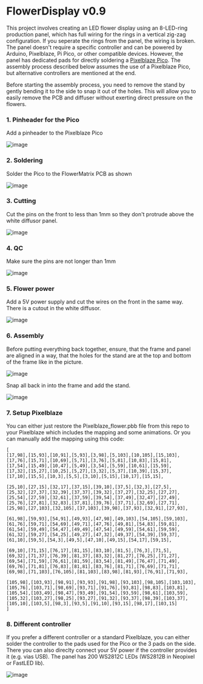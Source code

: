 # FlowerDisplay v0.9
This project involves creating an LED flower display using an 8-LED-ring production panel, which has full wiring for the rings in a vertical zig-zag configuration. If you seperate the rings from the panel, the wiring is broken. The panel doesn't require a specific controller and can be powered by Arduino, Pixelblaze, Pi Pico, or other compatible devices. However, the panel has dedicated pads for directly soldering a [Pixelblaze Pico](https://shop.electromage.com/products/pixelblaze-v3-pico-tiny-wifi-led-controller). The assembly process described below assumes the use of a Pixelblaze Pico, but alternative controllers are mentioned at the end.

Before starting the assembly process, you need to remove the stand by gently bending it to the side to snap it out of the holes. This will allow you to easily remove the PCB and diffuser without exerting direct pressure on the flowers.

### 1. Pinheader for the Pico
Add a pinheader to the Pixelblaze Pico
   
![image](https://github.com/makeTVee/FlowerDisplay/assets/18531000/ace7e3d2-4ccf-4708-9c0a-27f8771aba0b)

### 2. Soldering
Solder the Pico to the FlowerMatrix PCB as shown
   
![image](https://github.com/makeTVee/FlowerDisplay/assets/18531000/37f89998-03cf-426d-b277-f18d95af116c)

### 3. Cutting
Cut the pins on the front to less than 1mm so they don't protrude above the white diffusor panel.

![image](https://github.com/makeTVee/FlowerDisplay/assets/18531000/d0e721c5-0a67-4234-834c-0bd2bc9499f6)

### 4. QC
Make sure the pins are not longer than 1mm
 
![image](https://github.com/makeTVee/FlowerDisplay/assets/18531000/6cd11524-f881-4f95-8b32-33dd1d0beee6)

### 5. Flower power
Add a 5V power supply and cut the wires on the front in the same way. There is a cutout in the white diffusor.
   
![image](https://github.com/makeTVee/FlowerDisplay/assets/18531000/71438997-9fc9-4f59-b537-f96211bc0225)

### 6. Assembly
Before putting everything back together, ensure, that the frame and panel are aligned in a way, that the holes for the stand are at the top and bottom of the frame like in the picture. 

![image](https://github.com/makeTVee/FlowerDisplay/assets/18531000/f8447c18-56f7-44ec-82e8-5f3e62e8d3cd)

Snap all back in into the frame and add the stand. 
   
![image](https://github.com/makeTVee/FlowerDisplay/assets/18531000/b9d752ae-39e3-4f05-833a-50d8bd3a0f0f)

### 7. Setup Pixelblaze 
You can either just restore the Pixelblaze_flower.pbb file from this repo to your Pixelblaze which includes the mapping and some animations. Or you can manually add the mapping using this code:

```
[
[17,98],[15,93],[10,91],[5,93],[3,98],[5,103],[10,105],[15,103],
[17,76],[15,71],[10,69],[5,71],[3,76],[5,81],[10,83],[15,81],
[17,54],[15,49],[10,47],[5,49],[3,54],[5,59],[10,61],[15,59],
[17,32],[15,27],[10,25],[5,27],[3,32],[5,37],[10,39],[15,37],
[17,10],[15,5],[10,3],[5,5],[3,10],[5,15],[10,17],[15,15],

[25,10],[27,15],[32,17],[37,15],[39,10],[37,5],[32,3],[27,5],
[25,32],[27,37],[32,39],[37,37],[39,32],[37,27],[32,25],[27,27],
[25,54],[27,59],[32,61],[37,59],[39,54],[37,49],[32,47],[27,49],
[25,76],[27,81],[32,83],[37,81],[39,76],[37,71],[32,69],[27,71],
[25,98],[27,103],[32,105],[37,103],[39,98],[37,93],[32,91],[27,93],

[61,98],[59,93],[54,91],[49,93],[47,98],[49,103],[54,105],[59,103],
[61,76],[59,71],[54,69],[49,71],[47,76],[49,81],[54,83],[59,81],
[61,54],[59,49],[54,47],[49,49],[47,54],[49,59],[54,61],[59,59],
[61,32],[59,27],[54,25],[49,27],[47,32],[49,37],[54,39],[59,37],
[61,10],[59,5],[54,3],[49,5],[47,10],[49,15],[54,17],[59,15],

[69,10],[71,15],[76,17],[81,15],[83,10],[81,5],[76,3],[71,5],
[69,32],[71,37],[76,39],[81,37],[83,32],[81,27],[76,25],[71,27],
[69,54],[71,59],[76,61],[81,59],[83,54],[81,49],[76,47],[71,49],
[69,76],[71,81],[76,83],[81,81],[83,76],[81,71],[76,69],[71,71],
[69,98],[71,103],[76,105],[81,103],[83,98],[81,93],[76,91],[71,93],

[105,98],[103,93],[98,91],[93,93],[91,98],[93,103],[98,105],[103,103],
[105,76],[103,71],[98,69],[93,71],[91,76],[93,81],[98,83],[103,81],
[105,54],[103,49],[98,47],[93,49],[91,54],[93,59],[98,61],[103,59],
[105,32],[103,27],[98,25],[93,27],[91,32],[93,37],[98,39],[103,37],
[105,10],[103,5],[98,3],[93,5],[91,10],[93,15],[98,17],[103,15]
]
```
### 8. Different controller
If you prefer a different controller or a standard Pixelblaze, you can either solder the controller to the pads used for the Pico or the 3 pads on the side. There you can also direclty connect your 5V power if the controller provides it (e.g. vias USB). The panel has 200 WS2812C LEDs (WS2812B in Neopixel or FastLED lib).

![image](https://github.com/makeTVee/FlowerDisplay/assets/18531000/5a3ee70a-9953-4e5f-a3f6-12bf54a24b6f)

